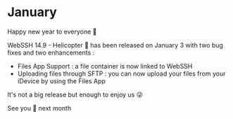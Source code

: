 # January

Happy new year to everyone :confetti_ball:

WebSSH 14.9 - Helicopter :helicopter: has been released on January 3 with two bug fixes and two enhancements :

* Files App Support : a file container is now linked to WebSSH
* Uploading files through SFTP : you can now upload your files from your iDevice by using the Files App

It's not a big release but enough to enjoy us :stuck_out_tongue_winking_eye:

See you :wave: next month